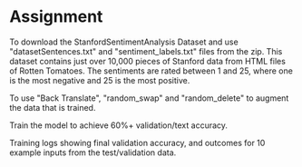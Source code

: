 # Assignment

To download the StanfordSentimentAnalysis Dataset and use "datasetSentences.txt" and "sentiment_labels.txt" files from the zip. This dataset contains just over 10,000 pieces of Stanford data from HTML files of Rotten Tomatoes. The sentiments are rated between 1 and 25, where one is the most negative and 25 is the most positive.

[](images/Capture1.PNG)

To use "Back Translate", "random_swap" and "random_delete" to augment the data that is trained.

[](images/Capture5.PNG)

Train the model to achieve 60%+ validation/text accuracy.

[](images/Capture3.PNG)

Training logs showing final validation accuracy, and outcomes for 10 example inputs from the test/validation data.

[](images/Capture4.PNG)
